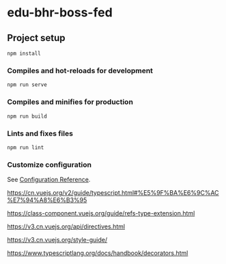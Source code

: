 # edu-bhr-boss-fed

## Project setup
```
npm install
```

### Compiles and hot-reloads for development
```
npm run serve
```

### Compiles and minifies for production
```
npm run build
```

### Lints and fixes files
```
npm run lint
```

### Customize configuration
See [Configuration Reference](https://cli.vuejs.org/config/).


https://cn.vuejs.org/v2/guide/typescript.html#%E5%9F%BA%E6%9C%AC%E7%94%A8%E6%B3%95

https://class-component.vuejs.org/guide/refs-type-extension.html

https://v3.cn.vuejs.org/api/directives.html

https://v3.cn.vuejs.org/style-guide/

https://www.typescriptlang.org/docs/handbook/decorators.html

